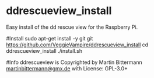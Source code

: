 # ddrescueview_install
Easy install of the dd rescue view for the Raspberry Pi.

#Install
sudo apt-get install -y git
git https://github.com/VeggieVampire/ddrescueview_install
cd ddrescueview_install
./install.sh

#Info
ddrescueview is Copyrighted by Martin Bittermann <martinbittermann@gmx.de> with License: GPL-3.0+
